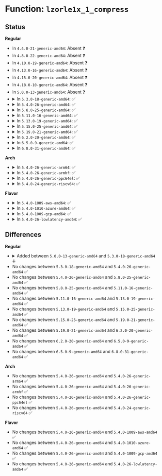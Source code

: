 # Function: <code>lzorle1x_1_compress</code>

## Status
<b>Regular</b>
<ul>
<li>
In <code>4.4.0-21-generic-amd64</code>: Absent ❓
</li>
<li>
In <code>4.8.0-22-generic-amd64</code>: Absent ❓
</li>
<li>
In <code>4.10.0-19-generic-amd64</code>: Absent ❓
</li>
<li>
In <code>4.13.0-16-generic-amd64</code>: Absent ❓
</li>
<li>
In <code>4.15.0-20-generic-amd64</code>: Absent ❓
</li>
<li>
In <code>4.18.0-10-generic-amd64</code>: Absent ❓
</li>
<li>
In <code>5.0.0-13-generic-amd64</code>: Absent ❓
</li>
<li>
<details>
<summary>In <code>5.3.0-18-generic-amd64</code>: ✅</summary>

```c
int lzorle1x_1_compress(const unsigned char * in, size_t in_len, unsigned char * out, size_t * out_len, void * wrkmem)
```

```json
{
  "name": "lzorle1x_1_compress",
  "collision_type": "Unique Global",
  "inline_type": "No",
  "funcs": [
    {
      "addr": 18446744071584210048,
      "name": "lzorle1x_1_compress",
      "external": true,
      "loc": "lib/lzo/lzo1x_compress.c:373",
      "file": "lib/lzo/lzo1x_compress.c",
      "inline": "seen, unknown",
      "caller_inline": [],
      "caller_func": [
        "crypto/lzo-rle.c:lzorle_scompress",
        "crypto/lzo-rle.c:lzorle_compress"
      ]
    }
  ],
  "symbols": [
    {
      "addr": 18446744071584210048,
      "name": "lzorle1x_1_compress",
      "section": ".text",
      "bind": "STB_GLOBAL",
      "size": 17
    }
  ]
}
```
</details>
</li>
<li>
<details>
<summary>In <code>5.4.0-26-generic-amd64</code>: ✅</summary>

```c
int lzorle1x_1_compress(const unsigned char * in, size_t in_len, unsigned char * out, size_t * out_len, void * wrkmem)
```

```json
{
  "name": "lzorle1x_1_compress",
  "collision_type": "Unique Global",
  "inline_type": "No",
  "funcs": [
    {
      "addr": 18446744071584344848,
      "name": "lzorle1x_1_compress",
      "external": true,
      "loc": "lib/lzo/lzo1x_compress.c:375",
      "file": "lib/lzo/lzo1x_compress.c",
      "inline": "seen, unknown",
      "caller_inline": [],
      "caller_func": [
        "crypto/lzo-rle.c:lzorle_scompress",
        "crypto/lzo-rle.c:lzorle_compress"
      ]
    }
  ],
  "symbols": [
    {
      "addr": 18446744071584344848,
      "name": "lzorle1x_1_compress",
      "section": ".text",
      "bind": "STB_GLOBAL",
      "size": 17
    }
  ]
}
```
</details>
</li>
<li>
<details>
<summary>In <code>5.8.0-25-generic-amd64</code>: ✅</summary>

```c
int lzorle1x_1_compress(const unsigned char * in, size_t in_len, unsigned char * out, size_t * out_len, void * wrkmem)
```

```json
{
  "name": "lzorle1x_1_compress",
  "collision_type": "Unique Global",
  "inline_type": "No",
  "funcs": [
    {
      "addr": 18446744071584756064,
      "name": "lzorle1x_1_compress",
      "external": true,
      "loc": "lib/lzo/lzo1x_compress.c:388",
      "file": "lib/lzo/lzo1x_compress.c",
      "inline": "seen, unknown",
      "caller_inline": [],
      "caller_func": [
        "crypto/lzo-rle.c:lzorle_scompress",
        "crypto/lzo-rle.c:lzorle_compress"
      ]
    }
  ],
  "symbols": [
    {
      "addr": 18446744071584756064,
      "name": "lzorle1x_1_compress",
      "section": ".text",
      "bind": "STB_GLOBAL",
      "size": 17
    }
  ]
}
```
</details>
</li>
<li>
<details>
<summary>In <code>5.11.0-16-generic-amd64</code>: ✅</summary>

```c
int lzorle1x_1_compress(const unsigned char * in, size_t in_len, unsigned char * out, size_t * out_len, void * wrkmem)
```

```json
{
  "name": "lzorle1x_1_compress",
  "collision_type": "Unique Global",
  "inline_type": "No",
  "funcs": [
    {
      "addr": 18446744071584869520,
      "name": "lzorle1x_1_compress",
      "external": true,
      "loc": "lib/lzo/lzo1x_compress.c:388",
      "file": "lib/lzo/lzo1x_compress.c",
      "inline": "seen, unknown",
      "caller_inline": [],
      "caller_func": [
        "crypto/lzo-rle.c:lzorle_scompress",
        "crypto/lzo-rle.c:lzorle_compress"
      ]
    }
  ],
  "symbols": [
    {
      "addr": 18446744071584869520,
      "name": "lzorle1x_1_compress",
      "section": ".text",
      "bind": "STB_GLOBAL",
      "size": 22
    }
  ]
}
```
</details>
</li>
<li>
<details>
<summary>In <code>5.13.0-19-generic-amd64</code>: ✅</summary>

```c
int lzorle1x_1_compress(const unsigned char * in, size_t in_len, unsigned char * out, size_t * out_len, void * wrkmem)
```

```json
{
  "name": "lzorle1x_1_compress",
  "collision_type": "Unique Global",
  "inline_type": "No",
  "funcs": [
    {
      "addr": 18446744071584913664,
      "name": "lzorle1x_1_compress",
      "external": true,
      "loc": "lib/lzo/lzo1x_compress.c:388",
      "file": "lib/lzo/lzo1x_compress.c",
      "inline": "seen, unknown",
      "caller_inline": [],
      "caller_func": [
        "crypto/lzo-rle.c:lzorle_scompress",
        "crypto/lzo-rle.c:lzorle_compress"
      ]
    }
  ],
  "symbols": [
    {
      "addr": 18446744071584913664,
      "name": "lzorle1x_1_compress",
      "section": ".text",
      "bind": "STB_GLOBAL",
      "size": 22
    }
  ]
}
```
</details>
</li>
<li>
<details>
<summary>In <code>5.15.0-25-generic-amd64</code>: ✅</summary>

```c
int lzorle1x_1_compress(const unsigned char * in, size_t in_len, unsigned char * out, size_t * out_len, void * wrkmem)
```

```json
{
  "name": "lzorle1x_1_compress",
  "collision_type": "Unique Global",
  "inline_type": "No",
  "funcs": [
    {
      "addr": 18446744071585349072,
      "name": "lzorle1x_1_compress",
      "external": true,
      "loc": "lib/lzo/lzo1x_compress.c:388",
      "file": "lib/lzo/lzo1x_compress.c",
      "inline": "seen, unknown",
      "caller_inline": [],
      "caller_func": [
        "crypto/lzo-rle.c:lzorle_scompress",
        "crypto/lzo-rle.c:lzorle_compress"
      ]
    }
  ],
  "symbols": [
    {
      "addr": 18446744071585349072,
      "name": "lzorle1x_1_compress",
      "section": ".text",
      "bind": "STB_GLOBAL",
      "size": 22
    }
  ]
}
```
</details>
</li>
<li>
<details>
<summary>In <code>5.19.0-21-generic-amd64</code>: ✅</summary>

```c
int lzorle1x_1_compress(const unsigned char * in, size_t in_len, unsigned char * out, size_t * out_len, void * wrkmem)
```

```json
{
  "name": "lzorle1x_1_compress",
  "collision_type": "Unique Global",
  "inline_type": "No",
  "funcs": [
    {
      "addr": 18446744071586208112,
      "name": "lzorle1x_1_compress",
      "external": true,
      "loc": "lib/lzo/lzo1x_compress.c:388",
      "file": "lib/lzo/lzo1x_compress.c",
      "inline": "seen, unknown",
      "caller_inline": [],
      "caller_func": [
        "crypto/lzo-rle.c:lzorle_scompress",
        "crypto/lzo-rle.c:lzorle_compress"
      ]
    }
  ],
  "symbols": [
    {
      "addr": 18446744071586208112,
      "name": "lzorle1x_1_compress",
      "section": ".text",
      "bind": "STB_GLOBAL",
      "size": 40
    }
  ]
}
```
</details>
</li>
<li>
<details>
<summary>In <code>6.2.0-20-generic-amd64</code>: ✅</summary>

```c
int lzorle1x_1_compress(const unsigned char * in, size_t in_len, unsigned char * out, size_t * out_len, void * wrkmem)
```

```json
{
  "name": "lzorle1x_1_compress",
  "collision_type": "Unique Global",
  "inline_type": "No",
  "funcs": [
    {
      "addr": 18446744071587202592,
      "name": "lzorle1x_1_compress",
      "external": true,
      "loc": "lib/lzo/lzo1x_compress.c:386",
      "file": "lib/lzo/lzo1x_compress.c",
      "inline": "seen, unknown",
      "caller_inline": [],
      "caller_func": [
        "crypto/lzo-rle.c:lzorle_scompress",
        "crypto/lzo-rle.c:lzorle_compress"
      ]
    }
  ],
  "symbols": [
    {
      "addr": 18446744071587202592,
      "name": "lzorle1x_1_compress",
      "section": ".text",
      "bind": "STB_GLOBAL",
      "size": 40
    }
  ]
}
```
</details>
</li>
<li>
<details>
<summary>In <code>6.5.0-9-generic-amd64</code>: ✅</summary>

```c
int lzorle1x_1_compress(const unsigned char * in, size_t in_len, unsigned char * out, size_t * out_len, void * wrkmem)
```

```json
{
  "name": "lzorle1x_1_compress",
  "collision_type": "Unique Global",
  "inline_type": "No",
  "funcs": [
    {
      "addr": 18446744071587465712,
      "name": "lzorle1x_1_compress",
      "external": true,
      "loc": "lib/lzo/lzo1x_compress.c:386",
      "file": "lib/lzo/lzo1x_compress.c",
      "inline": "seen, unknown",
      "caller_inline": [],
      "caller_func": [
        "crypto/lzo-rle.c:lzorle_scompress",
        "crypto/lzo-rle.c:lzorle_compress"
      ]
    }
  ],
  "symbols": [
    {
      "addr": 18446744071587465712,
      "name": "lzorle1x_1_compress",
      "section": ".text",
      "bind": "STB_GLOBAL",
      "size": 40
    }
  ]
}
```
</details>
</li>
<li>
<details>
<summary>In <code>6.8.0-31-generic-amd64</code>: ✅</summary>

```c
int lzorle1x_1_compress(const unsigned char * in, size_t in_len, unsigned char * out, size_t * out_len, void * wrkmem)
```

```json
{
  "name": "lzorle1x_1_compress",
  "collision_type": "Unique Global",
  "inline_type": "No",
  "funcs": [
    {
      "addr": 18446744071587800496,
      "name": "lzorle1x_1_compress",
      "external": true,
      "loc": "lib/lzo/lzo1x_compress.c:386",
      "file": "lib/lzo/lzo1x_compress.c",
      "inline": "seen, unknown",
      "caller_inline": [],
      "caller_func": [
        "crypto/lzo-rle.c:lzorle_scompress",
        "crypto/lzo-rle.c:lzorle_compress"
      ]
    }
  ],
  "symbols": [
    {
      "addr": 18446744071587800496,
      "name": "lzorle1x_1_compress",
      "section": ".text",
      "bind": "STB_GLOBAL",
      "size": 40
    }
  ]
}
```
</details>
</li>
</ul>
<b>Arch</b>
<ul>
<li>
<details>
<summary>In <code>5.4.0-26-generic-arm64</code>: ✅</summary>

```c
int lzorle1x_1_compress(const unsigned char * in, size_t in_len, unsigned char * out, size_t * out_len, void * wrkmem)
```

```json
{
  "name": "lzorle1x_1_compress",
  "collision_type": "Unique Global",
  "inline_type": "No",
  "funcs": [
    {
      "addr": 18446603336496230912,
      "name": "lzorle1x_1_compress",
      "external": true,
      "loc": "lib/lzo/lzo1x_compress.c:375",
      "file": "lib/lzo/lzo1x_compress.c",
      "inline": "seen, unknown",
      "caller_inline": [],
      "caller_func": [
        "crypto/lzo-rle.c:lzorle_scompress",
        "crypto/lzo-rle.c:lzorle_compress"
      ]
    }
  ],
  "symbols": [
    {
      "addr": 18446603336496230912,
      "name": "lzorle1x_1_compress",
      "section": ".text",
      "bind": "STB_GLOBAL",
      "size": 24
    }
  ]
}
```
</details>
</li>
<li>
<details>
<summary>In <code>5.4.0-26-generic-armhf</code>: ✅</summary>

```c
int lzorle1x_1_compress(const unsigned char * in, size_t in_len, unsigned char * out, size_t * out_len, void * wrkmem)
```

```json
{
  "name": "lzorle1x_1_compress",
  "collision_type": "Unique Global",
  "inline_type": "No",
  "funcs": [
    {
      "addr": 3229575452,
      "name": "lzorle1x_1_compress",
      "external": true,
      "loc": "lib/lzo/lzo1x_compress.c:375",
      "file": "lib/lzo/lzo1x_compress.c",
      "inline": "seen, unknown",
      "caller_inline": [],
      "caller_func": [
        "crypto/lzo-rle.c:lzorle_scompress",
        "crypto/lzo-rle.c:lzorle_compress"
      ]
    }
  ],
  "symbols": [
    {
      "addr": 3229575452,
      "name": "lzorle1x_1_compress",
      "section": ".text",
      "bind": "STB_GLOBAL",
      "size": 40
    }
  ]
}
```
</details>
</li>
<li>
<details>
<summary>In <code>5.4.0-26-generic-ppc64el</code>: ✅</summary>

```c
int lzorle1x_1_compress(const unsigned char * in, size_t in_len, unsigned char * out, size_t * out_len, void * wrkmem)
```

```json
{
  "name": "lzorle1x_1_compress",
  "collision_type": "Unique Global",
  "inline_type": "No",
  "funcs": [
    {
      "addr": 13835058055290524240,
      "name": "lzorle1x_1_compress",
      "external": true,
      "loc": "lib/lzo/lzo1x_compress.c:375",
      "file": "lib/lzo/lzo1x_compress.c",
      "inline": "seen, unknown",
      "caller_inline": [],
      "caller_func": [
        "crypto/lzo-rle.c:lzorle_scompress",
        "crypto/lzo-rle.c:lzorle_compress"
      ]
    }
  ],
  "symbols": [
    {
      "addr": 13835058055290524240,
      "name": "lzorle1x_1_compress",
      "section": ".text",
      "bind": "STB_GLOBAL",
      "size": 16
    }
  ]
}
```
</details>
</li>
<li>
<details>
<summary>In <code>5.4.0-24-generic-riscv64</code>: ✅</summary>

```c
int lzorle1x_1_compress(const unsigned char * in, size_t in_len, unsigned char * out, size_t * out_len, void * wrkmem)
```

```json
{
  "name": "lzorle1x_1_compress",
  "collision_type": "Unique Global",
  "inline_type": "No",
  "funcs": [
    {
      "addr": 18446743936275280724,
      "name": "lzorle1x_1_compress",
      "external": true,
      "loc": "lib/lzo/lzo1x_compress.c:375",
      "file": "lib/lzo/lzo1x_compress.c",
      "inline": "seen, unknown",
      "caller_inline": [],
      "caller_func": [
        "crypto/lzo-rle.c:lzorle_scompress",
        "crypto/lzo-rle.c:lzorle_compress"
      ]
    }
  ],
  "symbols": [
    {
      "addr": 18446743936275280724,
      "name": "lzorle1x_1_compress",
      "section": ".text",
      "bind": "STB_GLOBAL",
      "size": 26
    }
  ]
}
```
</details>
</li>
</ul>
<b>Flavor</b>
<ul>
<li>
<details>
<summary>In <code>5.4.0-1009-aws-amd64</code>: ✅</summary>

```c
int lzorle1x_1_compress(const unsigned char * in, size_t in_len, unsigned char * out, size_t * out_len, void * wrkmem)
```

```json
{
  "name": "lzorle1x_1_compress",
  "collision_type": "Unique Global",
  "inline_type": "No",
  "funcs": [
    {
      "addr": 18446744071584313584,
      "name": "lzorle1x_1_compress",
      "external": true,
      "loc": "lib/lzo/lzo1x_compress.c:375",
      "file": "lib/lzo/lzo1x_compress.c",
      "inline": "seen, unknown",
      "caller_inline": [],
      "caller_func": [
        "crypto/lzo-rle.c:lzorle_scompress",
        "crypto/lzo-rle.c:lzorle_compress"
      ]
    }
  ],
  "symbols": [
    {
      "addr": 18446744071584313584,
      "name": "lzorle1x_1_compress",
      "section": ".text",
      "bind": "STB_GLOBAL",
      "size": 17
    }
  ]
}
```
</details>
</li>
<li>
<details>
<summary>In <code>5.4.0-1010-azure-amd64</code>: ✅</summary>

```c
int lzorle1x_1_compress(const unsigned char * in, size_t in_len, unsigned char * out, size_t * out_len, void * wrkmem)
```

```json
{
  "name": "lzorle1x_1_compress",
  "collision_type": "Unique Global",
  "inline_type": "No",
  "funcs": [
    {
      "addr": 18446744071584248784,
      "name": "lzorle1x_1_compress",
      "external": true,
      "loc": "lib/lzo/lzo1x_compress.c:375",
      "file": "lib/lzo/lzo1x_compress.c",
      "inline": "seen, unknown",
      "caller_inline": [],
      "caller_func": [
        "crypto/lzo-rle.c:lzorle_scompress",
        "crypto/lzo-rle.c:lzorle_compress"
      ]
    }
  ],
  "symbols": [
    {
      "addr": 18446744071584248784,
      "name": "lzorle1x_1_compress",
      "section": ".text",
      "bind": "STB_GLOBAL",
      "size": 17
    }
  ]
}
```
</details>
</li>
<li>
<details>
<summary>In <code>5.4.0-1009-gcp-amd64</code>: ✅</summary>

```c
int lzorle1x_1_compress(const unsigned char * in, size_t in_len, unsigned char * out, size_t * out_len, void * wrkmem)
```

```json
{
  "name": "lzorle1x_1_compress",
  "collision_type": "Unique Global",
  "inline_type": "No",
  "funcs": [
    {
      "addr": 18446744071584296496,
      "name": "lzorle1x_1_compress",
      "external": true,
      "loc": "lib/lzo/lzo1x_compress.c:375",
      "file": "lib/lzo/lzo1x_compress.c",
      "inline": "seen, unknown",
      "caller_inline": [],
      "caller_func": [
        "crypto/lzo-rle.c:lzorle_scompress",
        "crypto/lzo-rle.c:lzorle_compress"
      ]
    }
  ],
  "symbols": [
    {
      "addr": 18446744071584296496,
      "name": "lzorle1x_1_compress",
      "section": ".text",
      "bind": "STB_GLOBAL",
      "size": 17
    }
  ]
}
```
</details>
</li>
<li>
<details>
<summary>In <code>5.4.0-26-lowlatency-amd64</code>: ✅</summary>

```c
int lzorle1x_1_compress(const unsigned char * in, size_t in_len, unsigned char * out, size_t * out_len, void * wrkmem)
```

```json
{
  "name": "lzorle1x_1_compress",
  "collision_type": "Unique Global",
  "inline_type": "No",
  "funcs": [
    {
      "addr": 18446744071584402528,
      "name": "lzorle1x_1_compress",
      "external": true,
      "loc": "lib/lzo/lzo1x_compress.c:375",
      "file": "lib/lzo/lzo1x_compress.c",
      "inline": "seen, unknown",
      "caller_inline": [],
      "caller_func": [
        "crypto/lzo-rle.c:lzorle_scompress",
        "crypto/lzo-rle.c:lzorle_compress"
      ]
    }
  ],
  "symbols": [
    {
      "addr": 18446744071584402528,
      "name": "lzorle1x_1_compress",
      "section": ".text",
      "bind": "STB_GLOBAL",
      "size": 17
    }
  ]
}
```
</details>
</li>
</ul>

## Differences
<b>Regular</b>
<ul>
<li>
<details>
<summary>Added between <code>5.0.0-13-generic-amd64</code> and <code>5.3.0-18-generic-amd64</code> ➕</summary>

```c
int lzorle1x_1_compress(const unsigned char * in, size_t in_len, unsigned char * out, size_t * out_len, void * wrkmem)
```
</details>
</li>
<li>
No changes between <code>5.3.0-18-generic-amd64</code> and <code>5.4.0-26-generic-amd64</code> ✅
</li>
<li>
No changes between <code>5.4.0-26-generic-amd64</code> and <code>5.8.0-25-generic-amd64</code> ✅
</li>
<li>
No changes between <code>5.8.0-25-generic-amd64</code> and <code>5.11.0-16-generic-amd64</code> ✅
</li>
<li>
No changes between <code>5.11.0-16-generic-amd64</code> and <code>5.13.0-19-generic-amd64</code> ✅
</li>
<li>
No changes between <code>5.13.0-19-generic-amd64</code> and <code>5.15.0-25-generic-amd64</code> ✅
</li>
<li>
No changes between <code>5.15.0-25-generic-amd64</code> and <code>5.19.0-21-generic-amd64</code> ✅
</li>
<li>
No changes between <code>5.19.0-21-generic-amd64</code> and <code>6.2.0-20-generic-amd64</code> ✅
</li>
<li>
No changes between <code>6.2.0-20-generic-amd64</code> and <code>6.5.0-9-generic-amd64</code> ✅
</li>
<li>
No changes between <code>6.5.0-9-generic-amd64</code> and <code>6.8.0-31-generic-amd64</code> ✅
</li>
</ul>
<b>Arch</b>
<ul>
<li>
No changes between <code>5.4.0-26-generic-amd64</code> and <code>5.4.0-26-generic-arm64</code> ✅
</li>
<li>
No changes between <code>5.4.0-26-generic-amd64</code> and <code>5.4.0-26-generic-armhf</code> ✅
</li>
<li>
No changes between <code>5.4.0-26-generic-amd64</code> and <code>5.4.0-26-generic-ppc64el</code> ✅
</li>
<li>
No changes between <code>5.4.0-26-generic-amd64</code> and <code>5.4.0-24-generic-riscv64</code> ✅
</li>
</ul>
<b>Flavor</b>
<ul>
<li>
No changes between <code>5.4.0-26-generic-amd64</code> and <code>5.4.0-1009-aws-amd64</code> ✅
</li>
<li>
No changes between <code>5.4.0-26-generic-amd64</code> and <code>5.4.0-1010-azure-amd64</code> ✅
</li>
<li>
No changes between <code>5.4.0-26-generic-amd64</code> and <code>5.4.0-1009-gcp-amd64</code> ✅
</li>
<li>
No changes between <code>5.4.0-26-generic-amd64</code> and <code>5.4.0-26-lowlatency-amd64</code> ✅
</li>
</ul>

